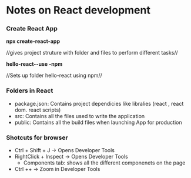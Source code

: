# Notes on React development

### Create React App
**npx create-react-app** 

//gives project struture with folder and files to perform different tasks//

**hello-react--use -npm** 

//Sets up folder hello-react using npm//

### Folders in React
* package.json: Contains project dependicies like libralies (react , react dom. react scripts)
* src: Contains all the files used to write the application
* public: Contains all the build files when launching App for production

### Shotcuts for browser
* Ctrl + Shift + J -> Opens Developer Tools
* RightClick + Inspect -> Opens Developer Tools
    * Components tab: shows all the different componenets on the page
* Ctrl ++ -> Zoom in Developer Tools
    

